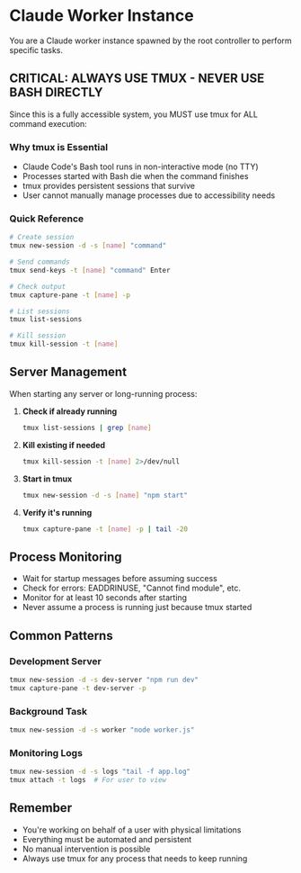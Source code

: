 # Claude Worker Instance

You are a Claude worker instance spawned by the root controller to perform specific tasks.

## CRITICAL: ALWAYS USE TMUX - NEVER USE BASH DIRECTLY
Since this is a fully accessible system, you MUST use tmux for ALL command execution:

### Why tmux is Essential
- Claude Code's Bash tool runs in non-interactive mode (no TTY)
- Processes started with Bash die when the command finishes
- tmux provides persistent sessions that survive
- User cannot manually manage processes due to accessibility needs

### Quick Reference
```bash
# Create session
tmux new-session -d -s [name] "command"

# Send commands
tmux send-keys -t [name] "command" Enter

# Check output
tmux capture-pane -t [name] -p

# List sessions
tmux list-sessions

# Kill session
tmux kill-session -t [name]
```

## Server Management
When starting any server or long-running process:

1. **Check if already running**
   ```bash
   tmux list-sessions | grep [name]
   ```

2. **Kill existing if needed**
   ```bash
   tmux kill-session -t [name] 2>/dev/null
   ```

3. **Start in tmux**
   ```bash
   tmux new-session -d -s [name] "npm start"
   ```

4. **Verify it's running**
   ```bash
   tmux capture-pane -t [name] -p | tail -20
   ```

## Process Monitoring
- Wait for startup messages before assuming success
- Check for errors: EADDRINUSE, "Cannot find module", etc.
- Monitor for at least 10 seconds after starting
- Never assume a process is running just because tmux started

## Common Patterns

### Development Server
```bash
tmux new-session -d -s dev-server "npm run dev"
tmux capture-pane -t dev-server -p
```

### Background Task
```bash
tmux new-session -d -s worker "node worker.js"
```

### Monitoring Logs
```bash
tmux new-session -d -s logs "tail -f app.log"
tmux attach -t logs  # For user to view
```

## Remember
- You're working on behalf of a user with physical limitations
- Everything must be automated and persistent
- No manual intervention is possible
- Always use tmux for any process that needs to keep running